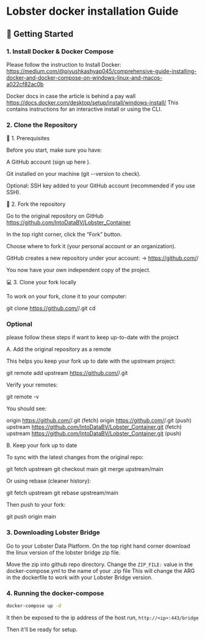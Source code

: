 # Lobster docker installation Guide

## 🚀 Getting Started

### 1. Install Docker & Docker Compose

Please follow the instruction to Install Docker: https://medium.com/@piyushkashyap045/comprehensive-guide-installing-docker-and-docker-compose-on-windows-linux-and-macos-a022cf82ac0b

Docker docs in case the article is behind a pay wall https://docs.docker.com/desktop/setup/install/windows-install/
This contains instructions for an interactive install or using the CLI.

### 2. Clone the Repository

🧭 1. Prerequisites

Before you start, make sure you have:

A GitHub account (sign up here
).

Git installed on your machine (git --version to check).

Optional: SSH key added to your GitHub account (recommended if you use SSH).

🚀 2. Fork the repository

Go to the original repository on GitHub https://github.com/IntoDataBV/Lobster_Container

In the top right corner, click the “Fork” button.

Choose where to fork it (your personal account or an organization).

GitHub creates a new repository under your account:
→ https://github.com/<your-username>/<repo-name>

You now have your own independent copy of the project.

💻 3. Clone your fork locally

To work on your fork, clone it to your computer:

git clone https://github.com/<your-username>/<repo-name>.git
cd <repo-name>

### Optional
please follow these steps if want to keep up-to-date with the project

A. Add the original repository as a remote

This helps you keep your fork up to date with the upstream project:

git remote add upstream https://github.com/<original-owner>/<repo-name>.git


Verify your remotes:

git remote -v


You should see:

origin    https://github.com/<your-username>/<repo-name>.git (fetch)
origin    https://github.com/<your-username>/<repo-name>.git (push)
upstream  https://github.com/IntoDataBV/Lobster_Container.git (fetch)
upstream  https://github.com/IntoDataBV/Lobster_Container.git (push)

B. Keep your fork up to date

To sync with the latest changes from the original repo:

git fetch upstream
git checkout main
git merge upstream/main


Or using rebase (cleaner history):

git fetch upstream
git rebase upstream/main


Then push to your fork:

git push origin main

### 3. Downloading Lobster Bridge

Go to your Lobster Data Platform. On the top right hand corner download the linux version
of the lobster bridge zip file.

Move the zip into github repo directory. 
Change the `ZIP_FILE:` value in the docker-compose.yml to the name of your .zip file
This will change the ARG in the dockerfile to work with your Lobster Bridge version.

### 4. Running the docker-compose

```bash
docker-compose up -d
```

It then be exposed to the ip address of the host run,
`http://<ip>:443/bridge`

Then it'll be ready for setup. 